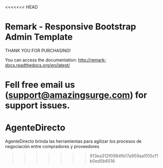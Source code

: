 <<<<<<< HEAD
# Remark - Responsive Bootstrap Admin Template

THANK YOU FOR PURCHASING!

You can access the documentation: http://remark-docs.readthedocs.org/en/latest/

Fell free email us (support@amazingsurge.com) for support issues.
=======
# AgenteDirecto
AgenteDirecto brinda las herramientas para agilizar los procesos de negociación entre compradores y proveedores

>>>>>>> 913ea312f0984fb17a959aa1f05cf1b0ed5b6516
